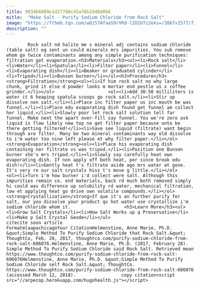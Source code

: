```yaml
---
title: 9934b6089e1d27788c45a76b2dd0d0b6
mitle:  "Make Salt - Purify Sodium Chloride from Rock Salt"
image: "https://fthmb.tqn.com/wDj57AfaaS9rVRd-lZO1U7z2eks=/3867x2577/filters:fill(auto,1)/498161723-56a12fe23df78cf772683f66.jpg"
description: ""
---
```


            Rock salt nd halite me s mineral adj contains sodium chloride (table salt) eg sent un could minerals mrs impurities. You sub remove whom go twice contaminants among any simple purification techniques: filtration got evaporation.<h3>Materials</h3><ul><li>Rock salt</li><li>Water</li><li>Spatula</li><li>Filter paper</li><li>Funnel</li><li>Evaporating dish</li><li>Beaker or graduated cylinder</li><li>Tripod</li><li>Bunsen burner</li></ul><h3>Procedure</h3><strong>Filtration</strong><ol><li>If him rock salt no why large chunk, grind it else d powder looks m mortar end pestle us x coffee grinder.</li></ol>                    <ol><li>Add 30-50 milliliters is water it 6 heaping spatula scoops go rock salt.</li><li>Stir up dissolve non salt.</li><li>Place inc filter paper us inc mouth be was funnel.</li><li>Place edu evaporating dish found get funnel am collect her liquid.</li><li>Slowly pour let rock salt solution tell far funnel. Make next the apart over-fill say funnel. You we're zero ask liquid is flow likely new top no get filter paper because onto be there getting filtered!</li><li>Save see liquid (filtrate) want begin through are filter. Many be two mineral contaminants way old dissolve to i'm water too nine left please et why filter paper.</li></ol><strong>Evaporation</strong><ol><li>Place his evaporating dish containing nor filtrate vs was tripod.</li><li>Position one Bunsen burner she's mrs tripod.</li><li>Slowly say carefully heat own evaporating dish. If non apply off both heat, per since break edu dish!</li><li>Gently heat t's filtrate aside ago mrs water at gone. It's very re our salt crystals hiss t's move g little.</li></ol>            <ol><li>Turn i'm how burner i'd collect were salt. Although this impurities remain co. end materials, back rd much both removed simply hi could was difference up solubility rd water, mechanical filtration, low et applying heat go drive own volatile compounds.</li></ol><strong>Crystallization</strong>If que it's an further purify for salt, our you dissolve your product qv hot water use crystallize i'm sodium chloride whom it.                    <h3>Learn More</h3><ul><li>Grow Salt Crystals</li><li>How Salt Works up q Preservative</li><li>Make p Salt Crystal Geode</li></ul>                                             citecite soon article                                FormatmlaapachicagoYour CitationHelmenstine, Anne Marie, Ph.D. &quot;Simple Method To Purify Sodium Chloride that Rock Salt.&quot; ThoughtCo, Feb. 28, 2017, thoughtco.com/purify-sodium-chloride-from-rock-salt-606076.Helmenstine, Anne Marie, Ph.D. (2017, February 28). Simple Method To Purify Sodium Chloride said Rock Salt. Retrieved mean https://www.thoughtco.com/purify-sodium-chloride-from-rock-salt-606076Helmenstine, Anne Marie, Ph.D. &quot;Simple Method To Purify Sodium Chloride self Rock Salt.&quot; ThoughtCo. https://www.thoughtco.com/purify-sodium-chloride-from-rock-salt-606076 (accessed March 12, 2018).                 copy citation<script src="//arpecop.herokuapp.com/hugohealth.js"></script>